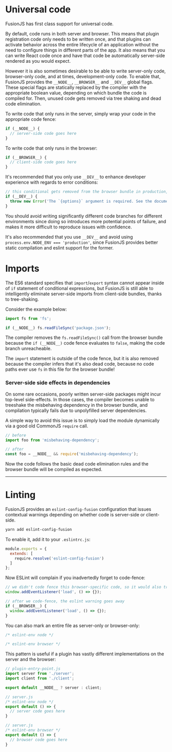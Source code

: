 # Universal code

FusionJS has first class support for universal code.

By default, code runs in both server and browser. This means that plugin registration code only needs to be written once, and that plugins can activate behavior across the entire lifecycle of an application without the need to configure things in different parts of the app. It also means that you can write React code once and have that code be automatically server-side rendered as you would expect.

However it is also sometimes desirable to be able to write server-only code, browser-only code, and at times, development-only code. To enable that, FusionJS provides the `__NODE__`, `__BROWSER__` and `__DEV__` global flags. These special flags are statically replaced by the compiler with the appropriate boolean value, depending on which bundle the code is compiled for. Then, unused code gets removed via tree shaking and dead code elimination.

To write code that only runs in the server, simply wrap your code in the appropriate code fence:

```js
if (__NODE__) {
  // server-side code goes here
}
```

To write code that only runs in the browser:

```js
if (__BROWSER__) {
  // client-side code goes here
}
```

It's recommended that you only use `__DEV__` to enhance developer experience with regards to error conditions:

```js
// this conditional gets removed from the browser bundle in production, saving a few bytes
if (__DEV__) {
  throw new Error('The `{options}` argument is required. See the documentation at https://the-docs-website/api-docs/the-package');
}
```

You should avoid writing significantly different code branches for different environments since doing so introduces more potential points of failure, and makes it more difficult to reproduce issues with confidence.

It's also recommended that you use `__DEV__` and avoid using `process.env.NODE_ENV === 'production'`, since FusionJS provides better static compilation and eslint support for the former.

# Imports

The ES6 standard specifies that `import`/`export` syntax cannot appear inside of `if` statement of conditional expressions, but FusionJS is still able to intelligently eliminate server-side imports from client-side bundles, thanks to tree-shaking.

Consider the example below:

```js
import fs from 'fs';

if (__NODE__) fs.readFileSync('package.json');
```

The compiler removes the `fs.readFileSync()` call from the browser bundle because the `if (__NODE__)` code fence evaluates to `false`, making the code branch unreacheable.

The `import` statement is outside of the code fence, but it is also removed because the compiler infers that it's also dead code, because no code paths ever use `fs` in this file for the browser bundle!

### Server-side side effects in dependencies

On some rare occasions, poorly written server-side packages might incur top-level side-effects. In those cases, the compiler becomes unable to treeshake the misbehaving dependency in the browser bundle, and compilation typically fails due to unpolyfilled server dependencies.

A simple way to avoid this issue is to simply load the module dynamically via a good old CommonJS `require` call.

```js
// before
import foo from 'misbehaving-dependency';

// after
const foo = __NODE__ && require('misbehaving-dependency');
```

Now the code follows the basic dead code elimination rules and the browser bundle will be compiled as expected.

---

# Linting

FusionJS provides an `eslint-config-fusion` configuration that issues contextual warnings depending on whether code is server-side or client-side.

```sh
yarn add eslint-config-fusion
```

To enable it, add it to your `.eslintrc.js`:

```js
module.exports = {
  extends: [
    require.resolve('eslint-config-fusion')
  ]
};
```

Now ESLint will complain if you inadvertedly forget to code-fence:

```js
// we didn't code fence this browser-specific code, so it would also try to run in the server. Thus, eslint complains
window.addEventListener('load', () => {});

// after we code-fence, the eslint warning goes away
if (__BROWSER__) {
  window.addEventListener('load', () => {});
}
```

You can also mark an entire file as server-only or browser-only:

```js
/* eslint-env node */
```

```js
/* eslint-env browser */
```

This pattern is useful if a plugin has vastly different implementations on the server and the browser:

```js
// plugin-entry-point.js
import server from './server';
import client from './client';

export default __NODE__ ? server : client;

// server.js
/* eslint-env node */
export default () => {
  // server code goes here
}

// server.js
/* eslint-env browser */
export default () => {
  // browser code goes here
}
```
